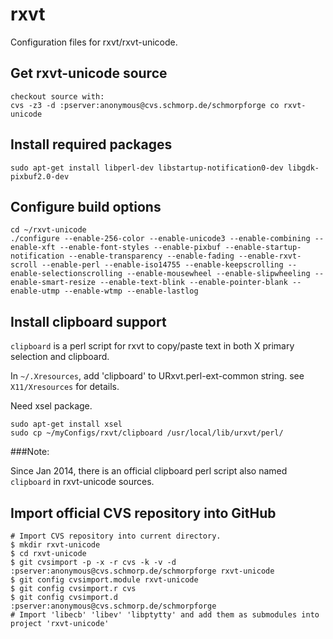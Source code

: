 rxvt
====

Configuration files for rxvt/rxvt-unicode.

## Get rxvt-unicode source
```
checkout source with:
cvs -z3 -d :pserver:anonymous@cvs.schmorp.de/schmorpforge co rxvt-unicode
```

## Install required packages
```
sudo apt-get install libperl-dev libstartup-notification0-dev libgdk-pixbuf2.0-dev
```

## Configure build options
```
cd ~/rxvt-unicode
./configure --enable-256-color --enable-unicode3 --enable-combining --enable-xft --enable-font-styles --enable-pixbuf --enable-startup-notification --enable-transparency --enable-fading --enable-rxvt-scroll --enable-perl --enable-iso14755 --enable-keepscrolling --enable-selectionscrolling --enable-mousewheel --enable-slipwheeling --enable-smart-resize --enable-text-blink --enable-pointer-blank --enable-utmp --enable-wtmp --enable-lastlog
```

## Install clipboard support

`clipboard` is a perl script for rxvt to copy/paste text in both X primary selection and clipboard.
  
In `~/.Xresources`, add 'clipboard' to URxvt.perl-ext-common string. see `X11/Xresources` for details.

Need xsel package.
  
```
sudo apt-get install xsel
sudo cp ~/myConfigs/rxvt/clipboard /usr/local/lib/urxvt/perl/
```

###Note:  

Since Jan 2014, there is an official clipboard perl script also named `clipboard` in rxvt-unicode sources.

## Import official CVS repository into GitHub

    # Import CVS repository into current directory. 
    $ mkdir rxvt-unicode
    $ cd rxvt-unicode
    $ git cvsimport -p -x -r cvs -k -v -d :pserver:anonymous@cvs.schmorp.de/schmorpforge rxvt-unicode
    $ git config cvsimport.module rxvt-unicode
    $ git config cvsimport.r cvs
    $ git config cvsimport.d :pserver:anonymous@cvs.schmorp.de/schmorpforge
    # Import 'libecb' 'libev' 'libptytty' and add them as submodules into project 'rxvt-unicode'
